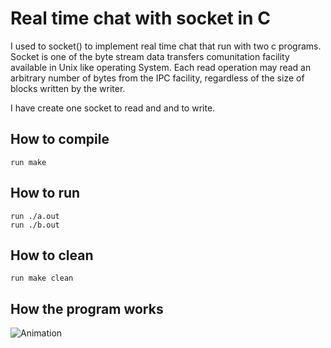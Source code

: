 # Real time chat with socket in C

I used to socket() to implement real time chat that run with two c programs. 
Socket is one of the byte stream data transfers comunitation facility available in Unix like operating System. Each read operation may read an arbitrary number of bytes from the IPC facility, regardless of the size of blocks written by the writer.

I have create one socket to read and and to write.

## How to compile
    run make

## How to run
    run ./a.out
    run ./b.out

## How to clean
    run make clean

## How the program works

![Animation](https://user-images.githubusercontent.com/42675180/148405632-6f92d204-3911-4069-a334-4609889b4ea6.gif)
